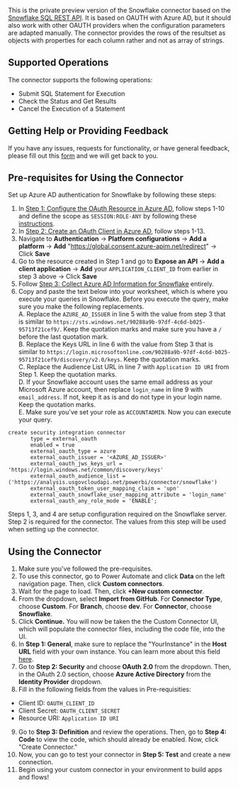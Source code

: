 This is the private preview version of the Snowflake connector based on the [Snowflake SQL REST API](https://docs.snowflake.com/en/developer-guide/sql-api/index.html). It is based on OAUTH with Azure AD, but it should also work with other OAUTH providers when the configuration parameters are adapted manually. The connector provides the rows of the resultset as objects with properties for each column rather and not as array of strings. 

## Supported Operations
The connector supports the following operations:
- Submit SQL Statement for Execution
- Check the Status and Get Results
- Cancel the Execution of a Statement

## Getting Help or Providing Feedback
If you have any issues, requests for functionality, or have general feedback, please fill out this [form](http://aka.ms/snowflakeconnector) and we will get back to you. 

## Pre-requisites for Using the Connector
Set up Azure AD authentication for Snowflake by following these steps:
1. In [Step 1: Configure the OAuth Resource in Azure AD](https://docs.snowflake.com/en/user-guide/oauth-azure.html#step-1-configure-the-oauth-resource-in-azure-ad), follow steps 1-10 and define the scope as `SESSION:ROLE-ANY` by following these [instructions](https://docs.snowflake.com/en/user-guide/oauth-azure.html#using-any-role-with-external-oauth).
2. In [Step 2: Create an OAuth Client in Azure AD](https://docs.snowflake.com/en/user-guide/oauth-azure.html#step-2-create-an-oauth-client-in-azure-ad), follow steps 1-13.
3. Navigate to **Authentication** -> **Platform configurations** -> **Add a platform** -> **Add** "https://global.consent.azure-apim.net/redirect" -> Click **Save**
4. Go to the resource created in Step 1 and go to **Expose an API** -> **Add a client application** -> **Add** your `APPLICATION_CLIENT_ID` from earlier in step 3 above -> Click **Save**
5. Follow [Step 3: Collect Azure AD Information for Snowflake](https://docs.snowflake.com/en/user-guide/oauth-azure.html#step-3-collect-azure-ad-information-for-snowflake) entirely. 
6. Copy and paste the text below into your worksheet, which is where you execute your queries in Snowflake. Before you execute the query, make sure you make the following replacements.  
A. Replace the `AZURE_AD_ISSUER` in line 5 with the value from step 3 that is similar to `https://sts.windows.net/90288a9b-97df-4c6d-b025-95713f21cef9/`. Keep the quotation marks and make sure you have a `/` before the last quotation mark.  
B. Replace the Keys URL in line 6 with the value from Step 3 that is similar to `https://login.microsoftonline.com/90288a9b-97df-4c6d-b025-95713f21cef9/discovery/v2.0/keys`. Keep the quotation marks.  
C. Replace the Audience List URL in line 7 with `Application ID URI` from Step 1. Keep the quotation marks.   
D. If your Snowflake account uses the same email address as your Microsoft Azure account, then replace `login_name` in line 9 with `email_address`. If not, keep it as is and do not type in your login name. Keep the quotation marks.  
E. Make sure you've set your role as `ACCOUNTADMIN`. Now you can execute your query.  

```
create security integration connector
       type = external_oauth
       enabled = true
       external_oauth_type = azure
       external_oauth_issuer = '<AZURE_AD_ISSUER>'     
       external_oauth_jws_keys_url = 'https://login.windows.net/common/discovery/keys'
       external_oauth_audience_list = ('https://analysis.usgovcloudapi.net/powerbi/connector/snowflake')
       external_oauth_token_user_mapping_claim = 'upn'
       external_oauth_snowflake_user_mapping_attribute = 'login_name'
       external_oauth_any_role_mode = 'ENABLE';
```

Steps 1, 3, and 4 are setup configuration required on the Snowflake server. 
Step 2 is required for the connector. The values from this step will be used when setting up the connector.

## Using the Connector
1. Make sure you've followed the pre-requisites.
2. To use this connector, go to Power Automate and click **Data** on the left navigation page. Then, click **Custom connectors**.
3. Wait for the page to load. Then, click **+New custom connector**. 
4. From the dropdown, select **Import from GitHub**. For **Connector Type**, choose **Custom**. For **Branch**, choose **dev**. For **Connector**, choose **Snowflake**.
5. Click **Continue.** You will now be taken the the Custom Connector UI, which will populate the connector files, including the code file, into the UI.
6. In **Step 1: General**, make sure to replace the "YourInstance" in the **Host URL** field with your own instance. You can learn more about this field [here](https://docs.snowflake.com/en/user-guide/client-redirect.html#introduction-to-client-redirect).
7. Go to **Step 2: Security** and choose **OAuth 2.0** from the dropdown. Then, in the OAuth 2.0 section, choose **Azure Active Directory** from the **Identity Provider** dropdown. 
8. Fill in the following fields from the values in Pre-requisities:
-	Client ID: `OAUTH_CLIENT_ID`
-	Client Secret: `OAUTH_CLIENT_SECRET`
-	Resource URI: `Application ID URI`
9. Go to **Step 3: Definition** and review the operations. Then, go to **Step 4: Code** to view the code, which should already be enabled. Now, click "Create Connector."
10. Now, you can go to test your connector in **Step 5: Test** and create a new connection.
11. Begin using your custom connector in your environment to build apps and flows! 
